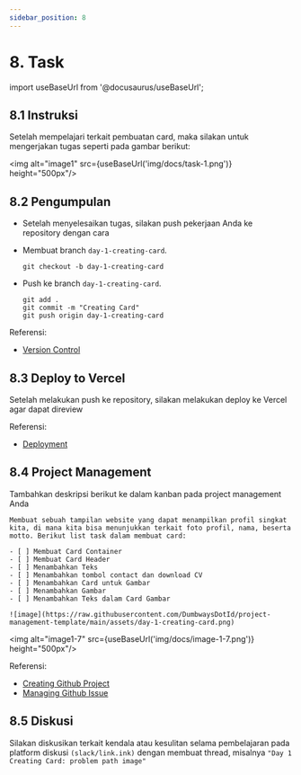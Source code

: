 ```yaml
---
sidebar_position: 8
---
```


# 8. Task

import useBaseUrl from '@docusaurus/useBaseUrl';

## 8.1 Instruksi

Setelah mempelajari terkait pembuatan card, maka silakan untuk mengerjakan tugas seperti pada gambar berikut:

<img alt="image1" src={useBaseUrl('img/docs/task-1.png')} height="500px"/>

## 8.2 Pengumpulan

- Setelah menyelesaikan tugas, silakan push pekerjaan Anda ke repository dengan cara
- Membuat branch `day-1-creating-card`.

  ```
  git checkout -b day-1-creating-card
  ```

- Push ke branch `day-1-creating-card`.

  ```
  git add .
  git commit -m "Creating Card"
  git push origin day-1-creating-card
  ```

Referensi:

- [Version Control](https://dumbways-ebook.netlify.app/getting-started/version-control/git-installation)

## 8.3 Deploy to Vercel

Setelah melakukan push ke repository, silakan melakukan deploy ke Vercel agar dapat direview

Referensi:

- [Deployment](https://dumbways-ebook.netlify.app/getting-started/deployment/vercel)

## 8.4 Project Management

Tambahkan deskripsi berikut ke dalam kanban pada project management Anda

```text
Membuat sebuah tampilan website yang dapat menampilkan profil singkat kita, di mana kita bisa menunjukkan terkait foto profil, nama, beserta motto. Berikut list task dalam membuat card:

- [ ] Membuat Card Container
- [ ] Membuat Card Header
- [ ] Menambahkan Teks
- [ ] Menambahkan tombol contact dan download CV
- [ ] Menambahkan Card untuk Gambar
- [ ] Menambahkan Gambar
- [ ] Menambahkan Teks dalam Card Gambar

![image](https://raw.githubusercontent.com/DumbwaysDotId/project-management-template/main/assets/day-1-creating-card.png)
```

<img alt="image1-7" src={useBaseUrl('img/docs/image-1-7.png')} height="500px"/>

Referensi:

- [Creating Github Project](https://dumbways-ebook.netlify.app/getting-started/project-management/membuat-project-managament)
- [Managing Github Issue](https://dumbways-ebook.netlify.app/getting-started/project-management/issue-dan-status-project)

## 8.5 Diskusi

Silakan diskusikan terkait kendala atau kesulitan selama pembelajaran pada platform diskusi `(slack/link.ink)` dengan membuat thread, misalnya `"Day 1 Creating Card: problem path image"`
